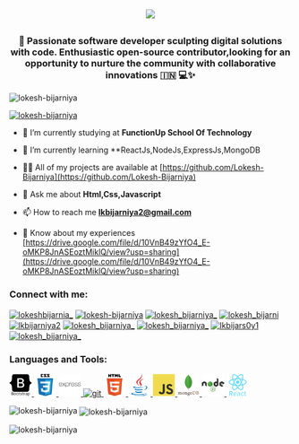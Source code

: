 
<h1 align="center">
    <img src="https://readme-typing-svg.herokuapp.com/?font=Righteous&size=35&center=true&vCenter=true&width=500&height=70&duration=4000&lines=Hi+There!+👋;+I'm+Lokesh+Bijarniya!;" />
</h1>
<h3 align="center">🚀 Passionate software developer sculpting digital solutions with code. Enthusiastic open-source contributor,looking for an opportunity to nurture the community with collaborative innovations 🇮🇳 💻✨</h3>

<p align="left"> <img src="https://komarev.com/ghpvc/?username=lokesh-bijarniya&label=Profile%20views&color=0e75b6&style=flat" alt="lokesh-bijarniya" /> </p>

<p align="left"> <a href="https://github.com/ryo-ma/github-profile-trophy"><img src="https://github-profile-trophy.vercel.app/?username=lokesh-bijarniya" alt="lokesh-bijarniya" /></a> </p>

- 🔭 I’m currently studying at **FunctionUp School Of Technology**

- 🌱 I’m currently learning **ReactJs,NodeJs,ExpressJs,MongoDB
 
- 👨‍💻 All of my projects are available at [https://github.com/Lokesh-Bijarniya](https://github.com/Lokesh-Bijarniya)

- 💬 Ask me about **Html,Css,Javascript**

- 📫 How to reach me **lkbijarniya2@gmail.com**

- 📄 Know about my experiences [https://drive.google.com/file/d/10VnB49zYfO4_E-oMKP8JnASEoztMiklQ/view?usp=sharing](https://drive.google.com/file/d/10VnB49zYfO4_E-oMKP8JnASEoztMiklQ/view?usp=sharing)

<h3 align="left">Connect with me:</h3>
<p align="left">
<a href="https://twitter.com/lokeshbijarnia_" target="blank"><img align="center" src="https://raw.githubusercontent.com/rahuldkjain/github-profile-readme-generator/master/src/images/icons/Social/twitter.svg" alt="lokeshbijarnia_" height="30" width="40" /></a>
<a href="https://linkedin.com/in/lokesh-bijarniya" target="blank"><img align="center" src="https://raw.githubusercontent.com/rahuldkjain/github-profile-readme-generator/master/src/images/icons/Social/linked-in-alt.svg" alt="lokesh-bijarniya" height="30" width="40" /></a>
<a href="https://instagram.com/lokesh_bijarniya_" target="blank"><img align="center" src="https://raw.githubusercontent.com/rahuldkjain/github-profile-readme-generator/master/src/images/icons/Social/instagram.svg" alt="lokesh_bijarniya_" height="30" width="40" /></a>
<a href="https://www.codechef.com/users/lokesh_bijarni" target="blank"><img align="center" src="https://cdn.jsdelivr.net/npm/simple-icons@3.1.0/icons/codechef.svg" alt="lokesh_bijarni" height="30" width="40" /></a>
<a href="https://www.hackerrank.com/lkbijarniya2" target="blank"><img align="center" src="https://raw.githubusercontent.com/rahuldkjain/github-profile-readme-generator/master/src/images/icons/Social/hackerrank.svg" alt="lkbijarniya2" height="30" width="40" /></a>
<a href="https://codeforces.com/profile/lokesh_bijarniya_" target="blank"><img align="center" src="https://raw.githubusercontent.com/rahuldkjain/github-profile-readme-generator/master/src/images/icons/Social/codeforces.svg" alt="lokesh_bijarniya_" height="30" width="40" /></a>
<a href="https://www.leetcode.com/lokesh_bijarniya_" target="blank"><img align="center" src="https://raw.githubusercontent.com/rahuldkjain/github-profile-readme-generator/master/src/images/icons/Social/leet-code.svg" alt="lokesh_bijarniya_" height="30" width="40" /></a>
<a href="https://auth.geeksforgeeks.org/user/lkbijars0y1" target="blank"><img align="center" src="https://raw.githubusercontent.com/rahuldkjain/github-profile-readme-generator/master/src/images/icons/Social/geeks-for-geeks.svg" alt="lkbijars0y1" height="30" width="40" /></a>
<a href="https://discord.gg/lokesh_bijarniya_" target="blank"><img align="center" src="https://raw.githubusercontent.com/rahuldkjain/github-profile-readme-generator/master/src/images/icons/Social/discord.svg" alt="lokesh_bijarniya_" height="30" width="40" /></a>
</p>

<h3 align="left">Languages and Tools:</h3>
<p align="left"> <a href="https://getbootstrap.com" target="_blank" rel="noreferrer"> <img src="https://raw.githubusercontent.com/devicons/devicon/master/icons/bootstrap/bootstrap-plain-wordmark.svg" alt="bootstrap" width="40" height="40"/> </a> <a href="https://www.w3schools.com/css/" target="_blank" rel="noreferrer"> <img src="https://raw.githubusercontent.com/devicons/devicon/master/icons/css3/css3-original-wordmark.svg" alt="css3" width="40" height="40"/> </a> <a href="https://expressjs.com" target="_blank" rel="noreferrer"> <img src="https://raw.githubusercontent.com/devicons/devicon/master/icons/express/express-original-wordmark.svg" alt="express" width="40" height="40"/> </a> <a href="https://git-scm.com/" target="_blank" rel="noreferrer"> <img src="https://www.vectorlogo.zone/logos/git-scm/git-scm-icon.svg" alt="git" width="40" height="40"/> </a> <a href="https://www.w3.org/html/" target="_blank" rel="noreferrer"> <img src="https://raw.githubusercontent.com/devicons/devicon/master/icons/html5/html5-original-wordmark.svg" alt="html5" width="40" height="40"/> </a> <a href="https://www.java.com" target="_blank" rel="noreferrer"> <img src="https://raw.githubusercontent.com/devicons/devicon/master/icons/java/java-original.svg" alt="java" width="40" height="40"/> </a> <a href="https://developer.mozilla.org/en-US/docs/Web/JavaScript" target="_blank" rel="noreferrer"> <img src="https://raw.githubusercontent.com/devicons/devicon/master/icons/javascript/javascript-original.svg" alt="javascript" width="40" height="40"/> </a> <a href="https://www.mongodb.com/" target="_blank" rel="noreferrer"> <img src="https://raw.githubusercontent.com/devicons/devicon/master/icons/mongodb/mongodb-original-wordmark.svg" alt="mongodb" width="40" height="40"/> </a> <a href="https://nodejs.org" target="_blank" rel="noreferrer"> <img src="https://raw.githubusercontent.com/devicons/devicon/master/icons/nodejs/nodejs-original-wordmark.svg" alt="nodejs" width="40" height="40"/> </a> <a href="https://reactjs.org/" target="_blank" rel="noreferrer"> <img src="https://raw.githubusercontent.com/devicons/devicon/master/icons/react/react-original-wordmark.svg" alt="react" width="40" height="40"/> </a> </p>

<p><img align="left" src="https://github-readme-stats.vercel.app/api/top-langs?username=lokesh-bijarniya&show_icons=true&locale=en&layout=compact" alt="lokesh-bijarniya" /></p>

<p>&nbsp;<img align="center" src="https://github-readme-stats.vercel.app/api?username=lokesh-bijarniya&show_icons=true&locale=en" alt="lokesh-bijarniya" /></p>

<p><img align="center" src="https://github-readme-streak-stats.herokuapp.com/?user=lokesh-bijarniya&" alt="lokesh-bijarniya" /></p>


